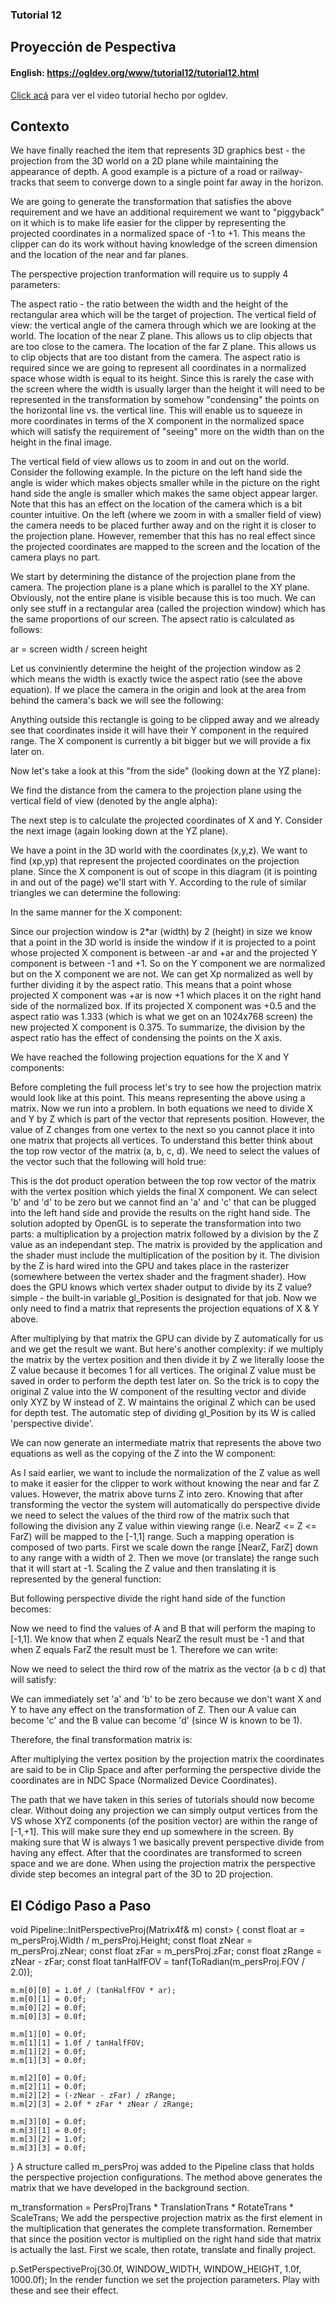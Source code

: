 ### Tutorial 12
## Proyección de Pespectiva

#### English: https://ogldev.org/www/tutorial12/tutorial12.html

[Click acá](https://youtu.be/bjGJHq3hgi4) para ver el video tutorial hecho por ogldev.

## Contexto
We have finally reached the item that represents 3D graphics best - the projection from the 3D world on a 2D plane while maintaining the appearance of depth. A good example is a picture of a road or railway-tracks that seem to converge down to a single point far away in the horizon.

We are going to generate the transformation that satisfies the above requirement and we have an additional requirement we want to "piggyback" on it which is to make life easier for the clipper by representing the projected coordinates in a normalized space of -1 to +1. This means the clipper can do its work without having knowledge of the screen dimension and the location of the near and far planes.

The perspective projection tranformation will require us to supply 4 parameters:

The aspect ratio - the ratio between the width and the height of the rectangular area which will be the target of projection.
The vertical field of view: the vertical angle of the camera through which we are looking at the world.
The location of the near Z plane. This allows us to clip objects that are too close to the camera.
The location of the far Z plane. This allows us to clip objects that are too distant from the camera.
The aspect ratio is required since we are going to represent all coordinates in a normalized space whose width is equal to its height. Since this is rarely the case with the screen where the width is usually larger than the height it will need to be represented in the transformation by somehow "condensing" the points on the horizontal line vs. the vertical line. This will enable us to squeeze in more coordinates in terms of the X component in the normalized space which will satisfy the requirement of "seeing" more on the width than on the height in the final image.

The vertical field of view allows us to zoom in and out on the world. Consider the following example. In the picture on the left hand side the angle is wider which makes objects smaller while in the picture on the right hand side the angle is smaller which makes the same object appear larger. Note that this has an effect on the location of the camera which is a bit counter intuitive. On the left (where we zoom in with a smaller field of view) the camera needs to be placed further away and on the right it is closer to the projection plane. However, remember that this has no real effect since the projected coordinates are mapped to the screen and the location of the camera plays no part.


We start by determining the distance of the projection plane from the camera. The projection plane is a plane which is parallel to the XY plane. Obviously, not the entire plane is visible because this is too much. We can only see stuff in a rectangular area (called the projection window) which has the same proportions of our screen. The apsect ratio is calculated as follows:

ar = screen width / screen height

Let us conviniently determine the height of the projection window as 2 which means the width is exactly twice the aspect ratio (see the above equation). If we place the camera in the origin and look at the area from behind the camera's back we will see the following:


Anything outside this rectangle is going to be clipped away and we already see that coordinates inside it will have their Y component in the required range. The X component is currently a bit bigger but we will provide a fix later on.

Now let's take a look at this "from the side" (looking down at the YZ plane):


We find the distance from the camera to the projection plane using the vertical field of view (denoted by the angle alpha):


The next step is to calculate the projected coordinates of X and Y. Consider the next image (again looking down at the YZ plane).


We have a point in the 3D world with the coordinates (x,y,z). We want to find (xp,yp) that represent the projected coordinates on the projection plane. Since the X component is out of scope in this diagram (it is pointing in and out of the page) we'll start with Y. According to the rule of similar triangles we can determine the following:


In the same manner for the X component:


Since our projection window is 2*ar (width) by 2 (height) in size we know that a point in the 3D world is inside the window if it is projected to a point whose projected X component is between -ar and +ar and the projected Y component is between -1 and +1. So on the Y component we are normalized but on the X component we are not. We can get Xp normalized as well by further dividing it by the aspect ratio. This means that a point whose projected X component was +ar is now +1 which places it on the right hand side of the normalized box. If its projected X component was +0.5 and the aspect ratio was 1.333 (which is what we get on an 1024x768 screen) the new projected X component is 0.375. To summarize, the division by the aspect ratio has the effect of condensing the points on the X axis.

We have reached the following projection equations for the X and Y components:


Before completing the full process let's try to see how the projection matrix would look like at this point. This means representing the above using a matrix. Now we run into a problem. In both equations we need to divide X and Y by Z which is part of the vector that represents position. However, the value of Z changes from one vertex to the next so you cannot place it into one matrix that projects all vertices. To understand this better think about the top row vector of the matrix (a, b, c, d). We need to select the values of the vector such that the following will hold true:


This is the dot product operation between the top row vector of the matrix with the vertex position which yields the final X component. We can select 'b' and 'd' to be zero but we cannot find an 'a' and 'c' that can be plugged into the left hand side and provide the results on the right hand side. The solution adopted by OpenGL is to seperate the transformation into two parts: a multiplication by a projection matrix followed by a division by the Z value as an independant step. The matrix is provided by the application and the shader must include the multiplication of the position by it. The division by the Z is hard wired into the GPU and takes place in the rasterizer (somewhere between the vertex shader and the fragment shader). How does the GPU knows which vertex shader output to divide by its Z value? simple - the built-in variable gl_Position is designated for that job. Now we only need to find a matrix that represents the projection equations of X & Y above.

After multiplying by that matrix the GPU can divide by Z automatically for us and we get the result we want. But here's another complexity: if we multiply the matrix by the vertex position and then divide it by Z we literally loose the Z value because it becomes 1 for all vertices. The original Z value must be saved in order to perform the depth test later on. So the trick is to copy the original Z value into the W component of the resulting vector and divide only XYZ by W instead of Z. W maintains the original Z which can be used for depth test. The automatic step of dividing gl_Position by its W is called 'perspective divide'.

We can now generate an intermediate matrix that represents the above two equations as well as the copying of the Z into the W component:


As I said earlier, we want to include the normalization of the Z value as well to make it easier for the clipper to work without knowing the near and far Z values. However, the matrix above turns Z into zero. Knowing that after transforming the vector the system will automatically do perspective divide we need to select the values of the third row of the matrix such that following the division any Z value within viewing range (i.e. NearZ <= Z <= FarZ) will be mapped to the [-1,1] range. Such a mapping operation is composed of two parts. First we scale down the range [NearZ, FarZ] down to any range with a width of 2. Then we move (or translate) the range such that it will start at -1. Scaling the Z value and then translating it is represented by the general function:


But following perspective divide the right hand side of the function becomes:


Now we need to find the values of A and B that will perform the maping to [-1,1]. We know that when Z equals NearZ the result must be -1 and that when Z equals FarZ the result must be 1. Therefore we can write:


Now we need to select the third row of the matrix as the vector (a b c d) that will satisfy:


We can immediately set 'a' and 'b' to be zero because we don't want X and Y to have any effect on the transformation of Z. Then our A value can become 'c' and the B value can become 'd' (since W is known to be 1).

Therefore, the final transformation matrix is:


After multiplying the vertex position by the projection matrix the coordinates are said to be in Clip Space and after performing the perspective divide the coordinates are in NDC Space (Normalized Device Coordinates).

The path that we have taken in this series of tutorials should now become clear. Without doing any projection we can simply output vertices from the VS whose XYZ components (of the position vector) are within the range of [-1,+1]. This will make sure they end up somewhere in the screen. By making sure that W is always 1 we basically prevent perspective divide from having any effect. After that the coordinates are transformed to screen space and we are done. When using the projection matrix the perspective divide step becomes an integral part of the 3D to 2D projection.

## El Código Paso a Paso
void Pipeline::InitPerspectiveProj(Matrix4f& m) const>
{
    const float ar = m_persProj.Width / m_persProj.Height;
    const float zNear = m_persProj.zNear;
    const float zFar = m_persProj.zFar;
    const float zRange = zNear - zFar;
    const float tanHalfFOV = tanf(ToRadian(m_persProj.FOV / 2.0));

    m.m[0][0] = 1.0f / (tanHalfFOV * ar);
    m.m[0][1] = 0.0f;
    m.m[0][2] = 0.0f;
    m.m[0][3] = 0.0f;

    m.m[1][0] = 0.0f;
    m.m[1][1] = 1.0f / tanHalfFOV;
    m.m[1][2] = 0.0f;
    m.m[1][3] = 0.0f;

    m.m[2][0] = 0.0f;
    m.m[2][1] = 0.0f;
    m.m[2][2] = (-zNear - zFar) / zRange;
    m.m[2][3] = 2.0f * zFar * zNear / zRange;

    m.m[3][0] = 0.0f;
    m.m[3][1] = 0.0f;
    m.m[3][2] = 1.0f;
    m.m[3][3] = 0.0f;
}
A structure called m_persProj was added to the Pipeline class that holds the perspective projection configurations. The method above generates the matrix that we have developed in the background section.

m_transformation = PersProjTrans * TranslationTrans * RotateTrans * ScaleTrans;
We add the perspective projection matrix as the first element in the multiplication that generates the complete transformation. Remember that since the position vector is multiplied on the right hand side that matrix is actually the last. First we scale, then rotate, translate and finally project.

p.SetPerspectiveProj(30.0f, WINDOW_WIDTH, WINDOW_HEIGHT, 1.0f, 1000.0f);
In the render function we set the projection parameters. Play with these and see their effect.
